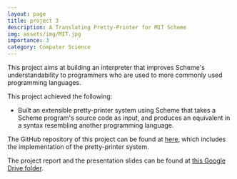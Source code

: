 ```yaml
---
layout: page
title: project 3
description: A Translating Pretty-Printer for MIT Scheme
img: assets/img/MIT.jpg
importance: 3
category: Computer Science
---
```


This project aims at building an interpreter that improves Scheme's understandability to programmers who are used to more commonly used programming languages.

This project achieved the following:
<ul>
<li> Built an extensible pretty-printer system using Scheme that takes a Scheme program's source code as input, and produces an equivalent in a syntax resembling another programming language. </li>
</ul>

The GitHub repository of this project can be found at <a href="https://github.com/gubowen2/pp-lang">here</a>, which includes the implementation of the pretty-printer system.

The project report and the presentation slides can be found at <a href="https://drive.google.com/drive/folders/11sRfD8x1FH44Z_L89IezrNM6aXHU51ec?usp=sharing">this Google Drive folder</a>.